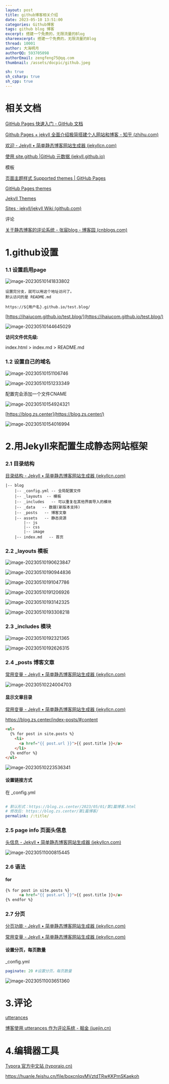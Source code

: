 ```yaml
---
layout: post
title: github博客相关介绍
date: 2023-05-10 13:51:00
categories: Github博客
tags: github blog 博客
excerpt: 搭建一个免费的，无限流量的Blog
shareexcerpt: 搭建一个免费的，无限流量的Blog
thread: 10001
author: 大海明月
authorQQ: 593705098
authorEmail: zengfeng75@qq.com
thumbnail: /assets/docpic/github.jpeg

sh: true
sh_csharp: true
sh_cpp: true
---
```


# 相关文档

[GitHub Pages 快速入门 - GitHub 文档](https://docs.github.com/zh/pages/quickstart)

[Github Pages + jekyll 全面介绍极简搭建个人网站和博客 - 知乎 (zhihu.com)](https://zhuanlan.zhihu.com/p/51240503)

[欢迎 - Jekyll • 简单静态博客网站生成器 (jekyllcn.com)](https://jekyllcn.com/docs/home/)

[使用 site.github |GitHub 元数据 (jekyll.github.io)](https://jekyll.github.io/github-metadata/site.github/)



模板

[页面主题样式 Supported themes | GitHub Pages](https://pages.github.com/themes/)

[GitHub Pages themes](https://github.com/pages-themes)

[Jekyll Themes](http://jekyllthemes.org/)

[Sites · jekyll/jekyll Wiki (github.com)](https://github.com/jekyll/jekyll/wiki/sites)



评论

[关于静态博客的评论系统 - 张宸blog - 博客园 (cnblogs.com)](https://www.cnblogs.com/nodecat/p/13058292.html)




# 1.github设置
### 1.1 设置启用page

![image-20230510141833802](_img/2023-05-10-githubblog/image-20230510141833802.png)

```
设置完分支，就可以用这个地址访问了。
默认访问的是 README.md

https://${用户名}.github.io/test.blog/
```

[https://ihaiucom.github.io/test.blog/](https://ihaiucom.github.io/test.blog/)

![image-20230510144645029](_img/2023-05-10-githubblog/image-20230510144645029.png)

**访问文件优先级:**

index.html > index.md > README.md



### 1.2 设置自己的域名

![image-20230510151106746](_img/2023-05-10-githubblog/image-20230510151106746.png)



![image-20230510151233349](_img/2023-05-10-githubblog/image-20230510151233349.png)



配置完会添加一个文件CNAME

![image-20230510154924321](_img/2023-05-10-githubblog/image-20230510154924321.png)



[https://blog.zs.center](https://blog.zs.center/)

![image-20230510154016994](_img/2023-05-10-githubblog/image-20230510154016994.png)


# 2.用Jekyll来配置生成静态网站框架

### 2.1 目录结构

[目录结构 - Jekyll • 简单静态博客网站生成器 (jekyllcn.com)](http://jekyllcn.com/docs/structure/)

```
|-- blog
    |-- _config.yml -- 全局配置文件 
    |-- _layouts  -- 模板
    |-- _includes   -- 可以重复在其他界面导入的模块
    |-- _data   -- 数据(新版本支持)
    |-- _posts   -- 博客文章
    |-- assets   -- 静态资源
        |-- js
        |-- css
        |-- image
    |-- index.md   -- 首页

```



### 2.2 _layouts 模板

![image-20230510190623847](_img/2023-05-10-githubblog/image-20230510190623847.png)

![image-20230510190944836](_img/2023-05-10-githubblog/image-20230510190944836.png)

![image-20230510191047786](_img/2023-05-10-githubblog/image-20230510191047786.png)



![image-20230510191206926](_img/2023-05-10-githubblog/image-20230510191206926.png)



![image-20230510193142325](_img/2023-05-10-githubblog/image-20230510193142325.png)

![image-20230510193308218](_img/2023-05-10-githubblog/image-20230510193308218.png)



### 2.3  _includes 模块

![image-20230510192321365](_img/2023-05-10-githubblog/image-20230510192321365.png)

![image-20230510192626315](_img/2023-05-10-githubblog/image-20230510192626315.png)



### 2.4 _posts 博客文章

[常用变量 - Jekyll • 简单静态博客网站生成器 (jekyllcn.com)](http://jekyllcn.com/docs/variables/)



![image-20230510224004703](_img/2023-05-10-githubblog/image-20230510224004703.png)

#### 显示文章目录

[常用变量 - Jekyll • 简单静态博客网站生成器 (jekyllcn.com)](http://jekyllcn.com/docs/variables/#页面page变量)

https://blog.zs.center/index-posts/#content

```html
<ul>
  {% for post in site.posts %}
    <li>
      <a href="{{ post.url }}">{{ post.title }}</a>
    </li>
  {% endfor %}
</ul>
```

![image-20230510223536341](_img/2023-05-10-githubblog/image-20230510223536341.png)





#### 设置链接方式

在 _config.yml

```yaml

# 默认形式：https://blog.zs.center/2023/05/01/第1篇博客.html
# 修改后: https://blog.zs.center/第1篇博客/
permalink: /:title/
```





### 2.5 page info 页面头信息

[头信息 - Jekyll • 简单静态博客网站生成器 (jekyllcn.com)](http://jekyllcn.com/docs/frontmatter/)

![image-20230511000815445](_img/2023-05-10-githubblog/image-20230511000815445.png)

### 2.6 语法

#### for

```html
{% for post in site.posts %}
      <a href="{{ post.url }}">{{ post.title }}</a>
{% endfor %}
```



### 2.7 分页

[分页功能 - Jekyll • 简单静态博客网站生成器 (jekyllcn.com)](http://jekyllcn.com/docs/pagination/)

[常用变量 - Jekyll • 简单静态博客网站生成器 (jekyllcn.com)](http://jekyllcn.com/docs/variables/#分页器paginator)



#### 设置分页，每页数量

_config.yml

```yaml
paginate: 20 #设置分页，每页数量
```

![image-20230511003651360](_img/2023-05-10-githubblog/image-20230511003651360.png)








# 3.评论

[utterances](https://utteranc.es/)

[博客使用 utterances 作为评论系统 - 掘金 (juejin.cn)](https://juejin.cn/post/6844903834712539150)





# 4.编辑器工具

[Typora 官方中文站 (typoraio.cn)](https://typoraio.cn/)

https://huanle.feishu.cn/file/boxcnIqvMVztdTRwKKPmSKaekoh